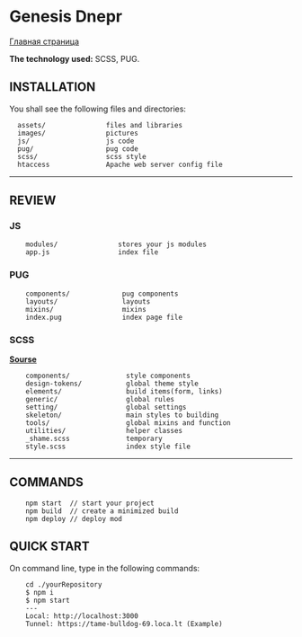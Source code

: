 # Genesis Dnepr

[Главная страница](https://vitalyam.github.io/genesis/dist)<br>

**The technology used:** SCSS, PUG.

## INSTALLATION

You shall see the following files and directories:

      assets/               files and libraries
      images/               pictures
      js/                   js code
      pug/                  pug code
      scss/                 scss style
      htaccess              Apache web server config file

---

## REVIEW

### JS

        modules/               stores your js modules
        app.js                 index file

### PUG

        components/             pug components
        layouts/                layouts
        mixins/                 mixins
        index.pug               index page file

### SCSS

**[Sourse](https://matthiasott.com/notes/how-i-structure-my-css)**

```
    components/              style components
    design-tokens/           global theme style
    elements/                build items(form, links)
    generic/                 global rules
    setting/                 global settings
    skeleton/                main styles to building
    tools/                   global mixins and function
    utilities/               helper classes
    _shame.scss              temporary
    style.scss               index style file
```

---

## COMMANDS

```
    npm start  // start your project
    npm build  // create a minimized build
    npm deploy // deploy mod
```

## QUICK START

On command line, type in the following commands:

```
    cd ./yourRepository
    $ npm i
    $ npm start
    ---
    Local: http://localhost:3000
    Tunnel: https://tame-bulldog-69.loca.lt (Example)
```
